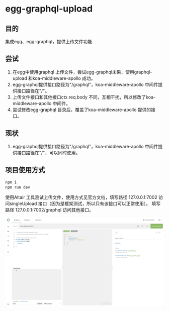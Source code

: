 # egg-graphql-upload

## 目的

集成egg、egg-graphql，提供上传文件功能

## 尝试

1. 在egg中使用graphql 上传文件，尝试egg-graphql未果，使用graphql-upload 和koa-middleware-apollo 成功。
2. egg-graphql提供接口路径为"/graphql"，koa-middleware-apollo 中间件提供接口路径在"/"。
3. 上传文件接口和其他接口ctx.req.body 不同，互相干扰，所以修改了koa-middleware-apollo 中间件。
4. 尝试修改egg-graphql 目录后，覆盖了koa-middleware-apollo 提供的接口。

## 现状
1. egg-graphql提供接口路径为"/graphql"，koa-middleware-apollo 中间件提供接口路径在"/"，可以同时使用。

## 项目使用方式
```
npm i
npm run dev
```
使用Altair 工具测试上传文件，使用方式见官方文档，填写路径 127.0.0.1:7002 访问singleUpload 接口（因为是框架测试，所以只有该接口可以正常使用）。
填写路径 127.0.0.1:7002/graphql 访问其他接口。

![use altair](/doc/use_altair.png)